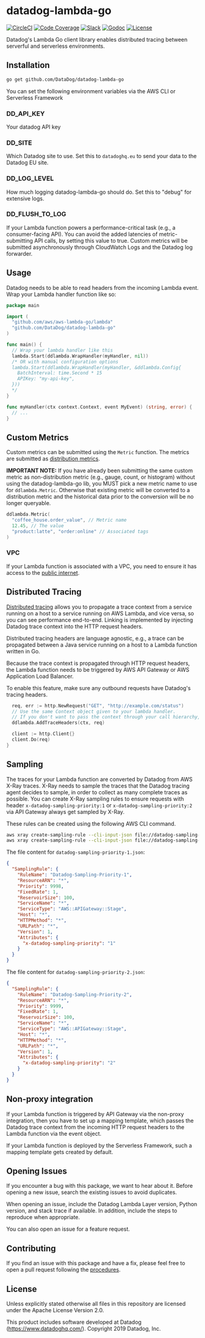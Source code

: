 # datadog-lambda-go

[![CircleCI](https://img.shields.io/circleci/build/github/DataDog/datadog-lambda-go)](https://circleci.com/gh/DataDog/datadog-lambda-go)
[![Code Coverage](https://img.shields.io/codecov/c/github/DataDog/datadog-lambda-go)](https://codecov.io/gh/DataDog/datadog-lambda-go)
[![Slack](https://img.shields.io/badge/slack-%23serverless-blueviolet?logo=slack)](https://datadoghq.slack.com/channels/serverless/)
[![Godoc](https://img.shields.io/badge/godoc-reference-blue.svg)](https://godoc.org/github.com/DataDog/datadog-lambda-go)
[![License](https://img.shields.io/badge/license-Apache--2.0-blue)](https://github.com/DataDog/datadog-lambda-go/blob/master/LICENSE)

Datadog's Lambda Go client library enables distributed tracing between serverful and serverless environments.

## Installation

```bash
go get github.com/DataDog/datadog-lambda-go
```

You can set the following environment variables via the AWS CLI or Serverless Framework

### DD_API_KEY

Your datadog API key

### DD_SITE

Which Datadog site to use. Set this to `datadoghq.eu` to send your data to the Datadog EU site.

### DD_LOG_LEVEL

How much logging datadog-lambda-go should do. Set this to "debug" for extensive logs.

### DD_FLUSH_TO_LOG

If your Lambda function powers a performance-critical task (e.g., a consumer-facing API). You can avoid the added latencies of metric-submitting API calls, by setting this value to true. Custom metrics will be submitted asynchronously through CloudWatch Logs and the Datadog log forwarder.

## Usage

Datadog needs to be able to read headers from the incoming Lambda event. Wrap your Lambda handler function like so:

```go
package main

import (
  "github.com/aws/aws-lambda-go/lambda"
  "github.com/DataDog/datadog-lambda-go"
)

func main() {
  // Wrap your lambda handler like this
  lambda.Start(ddlambda.WrapHandler(myHandler, nil))
  /* OR with manual configuration options
  lambda.Start(ddlambda.WrapHandler(myHandler, &ddlambda.Config{
    BatchInterval: time.Second * 15
    APIKey: "my-api-key",
  }))
  */
}

func myHandler(ctx context.Context, event MyEvent) (string, error) {
  // ...
}
```

## Custom Metrics

Custom metrics can be submitted using the `Metric` function. The metrics are submitted as [distribution metrics](https://docs.datadoghq.com/graphing/metrics/distributions/).

**IMPORTANT NOTE:** If you have already been submitting the same custom metric as non-distribution metric (e.g., gauge, count, or histogram) without using the datadog-lambda-go lib, you MUST pick a new metric name to use for `ddlambda.Metric`. Otherwise that existing metric will be converted to a distribution metric and the historical data prior to the conversion will be no longer queryable.

```go
ddlambda.Metric(
  "coffee_house.order_value", // Metric name
  12.45, // The value
  "product:latte", "order:online" // Associated tags
)
```

### VPC

If your Lambda function is associated with a VPC, you need to ensure it has access to the [public internet](https://aws.amazon.com/premiumsupport/knowledge-center/internet-access-lambda-function/).

## Distributed Tracing

[Distributed tracing](https://docs.datadoghq.com/tracing/guide/distributed_tracing/?tab=python) allows you to propagate a trace context from a service running on a host to a service running on AWS Lambda, and vice versa, so you can see performance end-to-end. Linking is implemented by injecting Datadog trace context into the HTTP request headers.

Distributed tracing headers are language agnostic, e.g., a trace can be propagated between a Java service running on a host to a Lambda function written in Go.

Because the trace context is propagated through HTTP request headers, the Lambda function needs to be triggered by AWS API Gateway or AWS Application Load Balancer.

To enable this feature, make sure any outbound requests have Datadog's tracing headers.

```go
  req, err := http.NewRequest("GET", "http://example.com/status")
  // Use the same Context object given to your lambda handler.
  // If you don't want to pass the context through your call hierarchy, you can use ddlambda.GetContext()
  ddlambda.AddTraceHeaders(ctx, req)

  client := http.Client{}
  client.Do(req)
}
```

## Sampling

The traces for your Lambda function are converted by Datadog from AWS X-Ray traces. X-Ray needs to sample the traces that the Datadog tracing agent decides to sample, in order to collect as many complete traces as possible. You can create X-Ray sampling rules to ensure requests with header `x-datadog-sampling-priority:1` or `x-datadog-sampling-priority:2` via API Gateway always get sampled by X-Ray.

These rules can be created using the following AWS CLI command.

```bash
aws xray create-sampling-rule --cli-input-json file://datadog-sampling-priority-1.json
aws xray create-sampling-rule --cli-input-json file://datadog-sampling-priority-2.json
```

The file content for `datadog-sampling-priority-1.json`:

```json
{
  "SamplingRule": {
    "RuleName": "Datadog-Sampling-Priority-1",
    "ResourceARN": "*",
    "Priority": 9998,
    "FixedRate": 1,
    "ReservoirSize": 100,
    "ServiceName": "*",
    "ServiceType": "AWS::APIGateway::Stage",
    "Host": "*",
    "HTTPMethod": "*",
    "URLPath": "*",
    "Version": 1,
    "Attributes": {
      "x-datadog-sampling-priority": "1"
    }
  }
}
```

The file content for `datadog-sampling-priority-2.json`:

```json
{
  "SamplingRule": {
    "RuleName": "Datadog-Sampling-Priority-2",
    "ResourceARN": "*",
    "Priority": 9999,
    "FixedRate": 1,
    "ReservoirSize": 100,
    "ServiceName": "*",
    "ServiceType": "AWS::APIGateway::Stage",
    "Host": "*",
    "HTTPMethod": "*",
    "URLPath": "*",
    "Version": 1,
    "Attributes": {
      "x-datadog-sampling-priority": "2"
    }
  }
}
```

## Non-proxy integration

If your Lambda function is triggered by API Gateway via the non-proxy integration, then you have to set up a mapping template, which passes the Datadog trace context from the incoming HTTP request headers to the Lambda function via the event object.

If your Lambda function is deployed by the Serverless Framework, such a mapping template gets created by default.

## Opening Issues

If you encounter a bug with this package, we want to hear about it. Before opening a new issue, search the existing issues to avoid duplicates.

When opening an issue, include the Datadog Lambda Layer version, Python version, and stack trace if available. In addition, include the steps to reproduce when appropriate.

You can also open an issue for a feature request.

## Contributing

If you find an issue with this package and have a fix, please feel free to open a pull request following the [procedures](https://github.com/DataDog/dd-lambda-go/blob/master/CONTRIBUTING.md).

## License

Unless explicitly stated otherwise all files in this repository are licensed under the Apache License Version 2.0.

This product includes software developed at Datadog (https://www.datadoghq.com/). Copyright 2019 Datadog, Inc.

